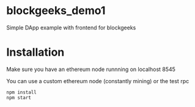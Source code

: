 # blockgeeks_demo1
Simple DApp example with frontend for blockgeeks


# Installation


Make sure you have an ethereum node runnning on localhost 8545

You can use a custom ethereum node (constantly mining) or the <a src="https://github.com/ethereumjs/testrpc">test rpc</a>



```
npm install
npm start
```